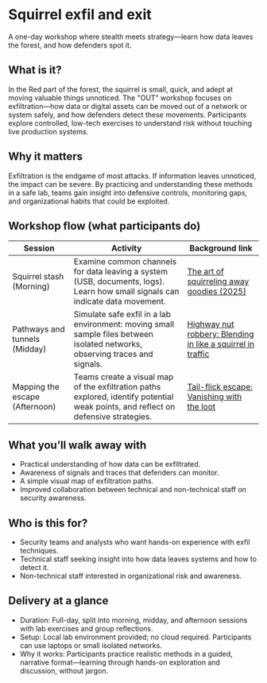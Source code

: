 # Squirrel exfil and exit

A one-day workshop where stealth meets strategy—learn how data leaves the forest, and how defenders spot it.

## What is it?

In the Red part of the forest, the squirrel is small, quick, and adept at moving valuable things unnoticed. The "OUT" workshop focuses on exfiltration—how data or digital assets can be moved out of a network or system safely, and how defenders detect these movements. Participants explore controlled, low-tech exercises to understand risk without touching live production systems.

## Why it matters

Exfiltration is the endgame of most attacks. If information leaves unnoticed, the impact can be severe. By practicing and understanding these methods in a safe lab, teams gain insight into defensive controls, monitoring gaps, and organizational habits that could be exploited.

## Workshop flow (what participants do)

| Session                        | Activity                                                                                                                           | Background link                                                                                                     |
|--------------------------------|------------------------------------------------------------------------------------------------------------------------------------|---------------------------------------------------------------------------------------------------------------------|
| Squirrel stash (Morning)       | Examine common channels for data leaving a system (USB, documents, logs). Learn how small signals can indicate data movement.      | [The art of squirreling away goodies (2025)](https://red.tymyrddin.dev/docs/out/notes/collection)                   |
| Pathways and tunnels (Midday)  | Simulate safe exfil in a lab environment: moving small sample files between isolated networks, observing traces and signals.       | [Highway nut robbery: Blending in like a squirrel in traffic](https://red.tymyrddin.dev/docs/out/thm/exfiltration/) |
| Mapping the escape (Afternoon) | Teams create a visual map of the exfiltration paths explored, identify potential weak points, and reflect on defensive strategies. | [Tail-flick escape: Vanishing with the loot](https://red.tymyrddin.dev/docs/out/notes/exfiltration)                 |

## What you’ll walk away with

* Practical understanding of how data can be exfiltrated.
* Awareness of signals and traces that defenders can monitor.
* A simple visual map of exfiltration paths.
* Improved collaboration between technical and non-technical staff on security awareness.

## Who is this for?

* Security teams and analysts who want hands-on experience with exfil techniques.
* Technical staff seeking insight into how data leaves systems and how to detect it.
* Non-technical staff interested in organizational risk and awareness.

## Delivery at a glance

* Duration: Full-day, split into morning, midday, and afternoon sessions with lab exercises and group reflections.
* Setup: Local lab environment provided; no cloud required. Participants can use laptops or small isolated networks.
* Why it works: Participants practice realistic methods in a guided, narrative format—learning through hands-on exploration and discussion, without jargon.

